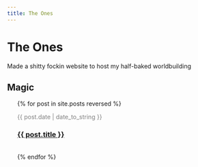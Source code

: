 ```yaml
---
title: The Ones
---
```


# The Ones

Made a shitty fockin website to host my half-baked worldbuilding

## Magic

<ul style="list-style-type: none;">
  {% for post in site.posts reversed %}
    <li>
      <p style="font-size: 14px; color: #828282;">{{ post.date | date_to_string }}</p>
      <h3><a href="{{ post.url }}">{{ post.title }}</a></h3>
      <br>
    </li>
  {% endfor %}
</ul>
